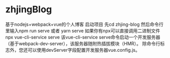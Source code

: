 # zhjingBlog
基于nodejs+webpack+vue的个人博客
启动项目
先cd zhjing-blog
然后命令行里输入npm run serve  或者    yarn serve
如果你有npx可以直接调用二进制文件 npx vue-cli-service serve
该vue-cli-service serve命令启动一个开发服务器（基于webpack-dev-server），该服务器随附热插拔模块（HMR）。
除命令行标志外，您还可以使用devServer字段配置开发服务器vue.config.js。
